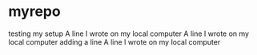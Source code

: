 # myrepo
testing my setup
A line I wrote on my local computer
A line I wrote on my local computer
adding a line
A line I wrote on my local computer
